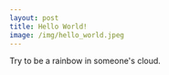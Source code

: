 ```yaml
---
layout: post
title: Hello World!
image: /img/hello_world.jpeg
---
```


Try to be a rainbow in someone's cloud.

